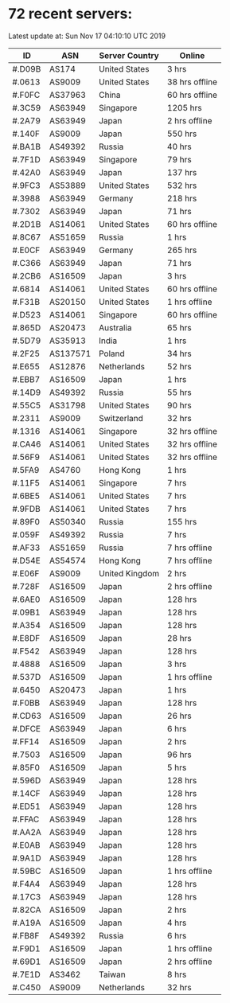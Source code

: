 # 72 recent servers:

Latest update at: Sun Nov 17 04:10:10 UTC 2019

| ID | ASN | Server Country | Online |
| -- | --- | -------------- | ------ |
| #.D09B | AS174 | United States | 3 hrs |
| #.0613 | AS9009 | United States | 38 hrs offline |
| #.F0FC | AS37963 | China | 60 hrs offline |
| #.3C59 | AS63949 | Singapore | 1205 hrs |
| #.2A79 | AS63949 | Japan | 2 hrs offline |
| #.140F | AS9009 | Japan | 550 hrs |
| #.BA1B | AS49392 | Russia | 40 hrs |
| #.7F1D | AS63949 | Singapore | 79 hrs |
| #.42A0 | AS63949 | Japan | 137 hrs |
| #.9FC3 | AS53889 | United States | 532 hrs |
| #.3988 | AS63949 | Germany | 218 hrs |
| #.7302 | AS63949 | Japan | 71 hrs |
| #.2D1B | AS14061 | United States | 60 hrs offline |
| #.8C67 | AS51659 | Russia | 1 hrs |
| #.E0CF | AS63949 | Germany | 265 hrs |
| #.C366 | AS63949 | Japan | 71 hrs |
| #.2CB6 | AS16509 | Japan | 3 hrs |
| #.6814 | AS14061 | United States | 60 hrs offline |
| #.F31B | AS20150 | United States | 1 hrs offline |
| #.D523 | AS14061 | Singapore | 60 hrs offline |
| #.865D | AS20473 | Australia | 65 hrs |
| #.5D79 | AS35913 | India | 1 hrs |
| #.2F25 | AS137571 | Poland | 34 hrs |
| #.E655 | AS12876 | Netherlands | 52 hrs |
| #.EBB7 | AS16509 | Japan | 1 hrs |
| #.14D9 | AS49392 | Russia | 55 hrs |
| #.55C5 | AS31798 | United States | 90 hrs |
| #.2311 | AS9009 | Switzerland | 32 hrs |
| #.1316 | AS14061 | Singapore | 32 hrs offline |
| #.CA46 | AS14061 | United States | 32 hrs offline |
| #.56F9 | AS14061 | United States | 32 hrs offline |
| #.5FA9 | AS4760 | Hong Kong | 1 hrs |
| #.11F5 | AS14061 | Singapore | 7 hrs |
| #.6BE5 | AS14061 | United States | 7 hrs |
| #.9FDB | AS14061 | United States | 7 hrs |
| #.89F0 | AS50340 | Russia | 155 hrs |
| #.059F | AS49392 | Russia | 7 hrs |
| #.AF33 | AS51659 | Russia | 7 hrs offline |
| #.D54E | AS54574 | Hong Kong | 7 hrs offline |
| #.E06F | AS9009 | United Kingdom | 2 hrs |
| #.728F | AS16509 | Japan | 2 hrs offline |
| #.6AE0 | AS16509 | Japan | 128 hrs |
| #.09B1 | AS63949 | Japan | 128 hrs |
| #.A354 | AS16509 | Japan | 128 hrs |
| #.E8DF | AS16509 | Japan | 28 hrs |
| #.F542 | AS63949 | Japan | 128 hrs |
| #.4888 | AS16509 | Japan | 3 hrs |
| #.537D | AS16509 | Japan | 1 hrs offline |
| #.6450 | AS20473 | Japan | 1 hrs |
| #.F0BB | AS63949 | Japan | 128 hrs |
| #.CD63 | AS16509 | Japan | 26 hrs |
| #.DFCE | AS63949 | Japan | 6 hrs |
| #.FF14 | AS16509 | Japan | 2 hrs |
| #.7503 | AS16509 | Japan | 96 hrs |
| #.85F0 | AS16509 | Japan | 5 hrs |
| #.596D | AS63949 | Japan | 128 hrs |
| #.14CF | AS63949 | Japan | 128 hrs |
| #.ED51 | AS63949 | Japan | 128 hrs |
| #.FFAC | AS63949 | Japan | 128 hrs |
| #.AA2A | AS63949 | Japan | 128 hrs |
| #.E0AB | AS63949 | Japan | 128 hrs |
| #.9A1D | AS63949 | Japan | 128 hrs |
| #.59BC | AS16509 | Japan | 1 hrs offline |
| #.F4A4 | AS63949 | Japan | 128 hrs |
| #.17C3 | AS63949 | Japan | 128 hrs |
| #.82CA | AS16509 | Japan | 2 hrs |
| #.A19A | AS16509 | Japan | 4 hrs |
| #.FB8F | AS49392 | Russia | 6 hrs |
| #.F9D1 | AS16509 | Japan | 1 hrs offline |
| #.69D1 | AS16509 | Japan | 2 hrs offline |
| #.7E1D | AS3462 | Taiwan | 8 hrs |
| #.C450 | AS9009 | Netherlands | 32 hrs |

